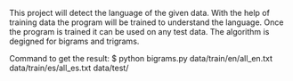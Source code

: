 This project will detect the language of the given data.
With the help of training data the program will be trained to understand the language.
Once the program is trained it can be used on any test data.
The algorithm is degigned for bigrams and trigrams.

Command to get the result:
$ python bigrams.py data/train/en/all_en.txt data/train/es/all_es.txt data/test/

